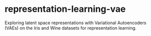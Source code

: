 # representation-learning-vae
Exploring latent space representations with Variational Autoencoders (VAEs) on the Iris and Wine datasets for representation learning.
